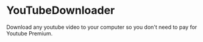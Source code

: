# YouTubeDownloader
Download any youtube video to your computer so you don't need to pay for Youtube Premium.
